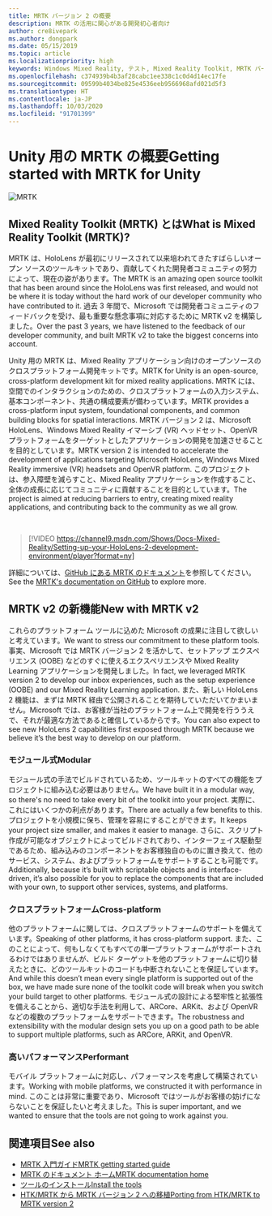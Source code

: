 ```yaml
---
title: MRTK バージョン 2 の概要
description: MRTK の活用に関心がある開発初心者向け
author: cre8ivepark
ms.author: dongpark
ms.date: 05/15/2019
ms.topic: article
ms.localizationpriority: high
keywords: Windows Mixed Reality, テスト, Mixed Reality Toolkit, MRTK バージョン2, MRTK, ツール, SDK, HoloLens, HoloLens 2
ms.openlocfilehash: c374939b4b3af28cabc1ee338c1c0d4d14ec17fe
ms.sourcegitcommit: 09599b4034be825e4536eeb9566968afd021d5f3
ms.translationtype: HT
ms.contentlocale: ja-JP
ms.lasthandoff: 10/03/2020
ms.locfileid: "91701399"
---
```

# <a name="getting-started-with-mrtk-for-unity"></a><span data-ttu-id="c55b9-104">Unity 用の MRTK の概要</span><span class="sxs-lookup"><span data-stu-id="c55b9-104">Getting started with MRTK for Unity</span></span>
![MRTK](../../design/images/MRTK_UX_Hero.png)

## <a name="what-is-mixed-reality-toolkit-mrtk"></a><span data-ttu-id="c55b9-106">Mixed Reality Toolkit (MRTK) とは</span><span class="sxs-lookup"><span data-stu-id="c55b9-106">What is Mixed Reality Toolkit (MRTK)?</span></span>
<span data-ttu-id="c55b9-107">MRTK は、HoloLens が最初にリリースされて以来培われてきたすばらしいオープン ソースのツールキットであり、貢献してくれた開発者コミュニティの努力によって、現在の姿があります。</span><span class="sxs-lookup"><span data-stu-id="c55b9-107">The MRTK is an amazing open source toolkit that has been around since the HoloLens was first released, and would not be where it is today without the hard work of our developer community who have contributed to it.</span></span> <span data-ttu-id="c55b9-108">過去 3 年間で、Microsoft では開発者コミュニティのフィードバックを受け、最も重要な懸念事項に対応するために MRTK v2 を構築しました。</span><span class="sxs-lookup"><span data-stu-id="c55b9-108">Over the past 3 years, we have listened to the feedback of our developer community, and built MRTK v2 to take the biggest concerns into account.</span></span>  

<span data-ttu-id="c55b9-109">Unity 用の MRTK は、Mixed Reality アプリケーション向けのオープンソースのクロスプラットフォーム開発キットです。</span><span class="sxs-lookup"><span data-stu-id="c55b9-109">MRTK for Unity is an open-source, cross-platform development kit for mixed reality applications.</span></span> <span data-ttu-id="c55b9-110">MRTK には、空間でのインタラクションのための、クロスプラットフォームの入力システム、基本コンポーネント、共通の構成要素が備わっています。</span><span class="sxs-lookup"><span data-stu-id="c55b9-110">MRTK provides a cross-platform input system, foundational components, and common building blocks for spatial interactions.</span></span> <span data-ttu-id="c55b9-111">MRTK バージョン 2 は、Microsoft HoloLens、Windows Mixed Reality イマーシブ (VR) ヘッドセット、OpenVR プラットフォームをターゲットとしたアプリケーションの開発を加速させることを目的としています。</span><span class="sxs-lookup"><span data-stu-id="c55b9-111">MRTK version 2 is intended to accelerate the development of applications targeting Microsoft HoloLens, Windows Mixed Reality immersive (VR) headsets and OpenVR platform.</span></span> <span data-ttu-id="c55b9-112">このプロジェクトは、参入障壁を減らすこと、Mixed Reality アプリケーションを作成すること、全体の成長に応じてコミュニティに貢献することを目的としています。</span><span class="sxs-lookup"><span data-stu-id="c55b9-112">The project is aimed at reducing barriers to entry, creating mixed reality applications, and contributing back to the community as we all grow.</span></span>

<br>

>[!VIDEO https://channel9.msdn.com/Shows/Docs-Mixed-Reality/Setting-up-your-HoloLens-2-development-environment/player?format=ny]

<span data-ttu-id="c55b9-113">詳細については、[GitHub にある MRTK のドキュメント](https://microsoft.github.io/MixedRealityToolkit-Unity/README.html)を参照してください。</span><span class="sxs-lookup"><span data-stu-id="c55b9-113">See the [MRTK's documentation on GitHub](https://microsoft.github.io/MixedRealityToolkit-Unity/README.html) to explore more.</span></span>

## <a name="new-with-mrtk-v2"></a><span data-ttu-id="c55b9-114">MRTK v2 の新機能</span><span class="sxs-lookup"><span data-stu-id="c55b9-114">New with MRTK v2</span></span>
<span data-ttu-id="c55b9-115">これらのプラットフォーム ツールに込めた Microsoft の成果に注目して欲しいと考えています。</span><span class="sxs-lookup"><span data-stu-id="c55b9-115">We want to stress our commitment to these platform tools.</span></span>  <span data-ttu-id="c55b9-116">事実、Microsoft では MRTK バージョン 2 を活かして、セットアップ エクスペリエンス (OOBE) などのすぐに使えるエクスペリエンスや Mixed Reality Learning アプリケーションを開発しました。</span><span class="sxs-lookup"><span data-stu-id="c55b9-116">In fact, we leveraged MRTK version 2 to develop our inbox experiences, such as the setup experience (OOBE) and our Mixed Reality Learning application.</span></span>  <span data-ttu-id="c55b9-117">また、新しい HoloLens 2 機能は、まずは MRTK 経由で公開されることを期待していただいてかまいません。Microsoft では、お客様が当社のプラットフォーム上で開発を行ううえで、それが最適な方法であると確信しているからです。</span><span class="sxs-lookup"><span data-stu-id="c55b9-117">You can also expect to see new HoloLens 2 capabilities first exposed through MRTK because we believe it’s the best way to develop on our platform.</span></span> 

### <a name="modular"></a><span data-ttu-id="c55b9-118">モジュール式</span><span class="sxs-lookup"><span data-stu-id="c55b9-118">Modular</span></span>
<span data-ttu-id="c55b9-119">モジュール式の手法でビルドされているため、ツールキットのすべての機能をプロジェクトに組み込む必要はありません。</span><span class="sxs-lookup"><span data-stu-id="c55b9-119">We have built it in a modular way, so there's no need to take every bit of the toolkit into your project.</span></span>  <span data-ttu-id="c55b9-120">実際に、これにはいくつかの利点があります。</span><span class="sxs-lookup"><span data-stu-id="c55b9-120">There are actually a few benefits to this.</span></span>  <span data-ttu-id="c55b9-121">プロジェクトを小規模に保ち、管理を容易にすることができます。</span><span class="sxs-lookup"><span data-stu-id="c55b9-121">It keeps your project size smaller, and makes it easier to manage.</span></span>  <span data-ttu-id="c55b9-122">さらに、スクリプト作成が可能なオブジェクトによってビルドされており、インターフェイス駆動型であるため、組み込みのコンポーネントをお客様独自のものに置き換えて、他のサービス、システム、およびプラットフォームをサポートすることも可能です。</span><span class="sxs-lookup"><span data-stu-id="c55b9-122">Additionally, because it’s built with scriptable objects and is interface-driven, it’s also possible for you to replace the components that are included with your own, to support other services, systems, and platforms.</span></span>

### <a name="cross-platform"></a><span data-ttu-id="c55b9-123">クロスプラットフォーム</span><span class="sxs-lookup"><span data-stu-id="c55b9-123">Cross-platform</span></span>
<span data-ttu-id="c55b9-124">他のプラットフォームに関しては、クロスプラットフォームのサポートを備えています。</span><span class="sxs-lookup"><span data-stu-id="c55b9-124">Speaking of other platforms, it has cross-platform support.</span></span>  <span data-ttu-id="c55b9-125">また、このことによって、何もしなくてもすべての単一プラットフォームがサポートされるわけではありませんが、ビルド ターゲットを他のプラットフォームに切り替えたときに、どのツールキットのコードも中断されないことを保証しています。</span><span class="sxs-lookup"><span data-stu-id="c55b9-125">And while this doesn’t mean every single platform is supported out of the box, we have made sure none of the toolkit code will break when you switch your build target to other platforms.</span></span>  <span data-ttu-id="c55b9-126">モジュール式の設計による堅牢性と拡張性を備えることから、適切な手法を利用して、ARCore、ARKit、および OpenVR などの複数のプラットフォームをサポートできます。</span><span class="sxs-lookup"><span data-stu-id="c55b9-126">The robustness and extensibility with the modular design sets you up on a good path to be able to support multiple platforms, such as ARCore, ARKit, and OpenVR.</span></span>

### <a name="performant"></a><span data-ttu-id="c55b9-127">高いパフォーマンス</span><span class="sxs-lookup"><span data-stu-id="c55b9-127">Performant</span></span>
<span data-ttu-id="c55b9-128">モバイル プラットフォームに対応し、パフォーマンスを考慮して構築されています。</span><span class="sxs-lookup"><span data-stu-id="c55b9-128">Working with mobile platforms, we constructed it with performance in mind.</span></span>  <span data-ttu-id="c55b9-129">このことは非常に重要であり、Microsoft ではツールがお客様の妨げにならないことを保証したいと考えました。</span><span class="sxs-lookup"><span data-stu-id="c55b9-129">This is super important, and we wanted to ensure that the tools are not going to work against you.</span></span>

## <a name="see-also"></a><span data-ttu-id="c55b9-130">関連項目</span><span class="sxs-lookup"><span data-stu-id="c55b9-130">See also</span></span>
* [<span data-ttu-id="c55b9-131">MRTK 入門ガイド</span><span class="sxs-lookup"><span data-stu-id="c55b9-131">MRTK getting started guide</span></span>](https://microsoft.github.io/MixedRealityToolkit-Unity/Documentation/GettingStartedWithTheMRTK.html)
* [<span data-ttu-id="c55b9-132">MRTK のドキュメント ホーム</span><span class="sxs-lookup"><span data-stu-id="c55b9-132">MRTK documentation home</span></span>](https://microsoft.github.io/MixedRealityToolkit-Unity/README.html)
* [<span data-ttu-id="c55b9-133">ツールのインストール</span><span class="sxs-lookup"><span data-stu-id="c55b9-133">Install the tools</span></span>](../install-the-tools.md)
* [<span data-ttu-id="c55b9-134">HTK/MRTK から MRTK バージョン 2 への移植</span><span class="sxs-lookup"><span data-stu-id="c55b9-134">Porting from HTK/MRTK to MRTK version 2</span></span>](https://microsoft.github.io/MixedRealityToolkit-Unity/Documentation/HTKToMRTKPortingGuide.html)

